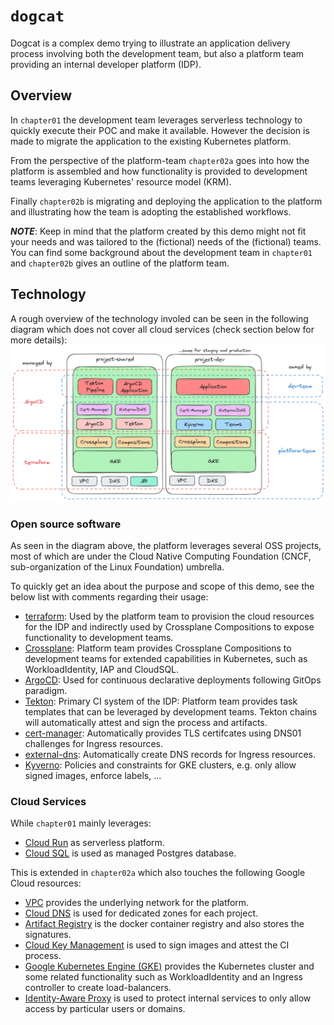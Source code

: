 # `dogcat`

Dogcat is a complex demo trying to illustrate an application delivery process 
involving both the development team, but also a platform team providing an
internal developer platform (IDP).

## Overview

In `chapter01` the development team leverages serverless technology to quickly
execute their POC and make it available. However the decision is made to migrate
the application to the existing Kubernetes platform.

From the perspective of the platform-team `chapter02a` goes into how the platform
is assembled and how functionality is provided to development teams leveraging
Kubernetes' resource model (KRM).

Finally `chapter02b` is migrating and deploying the application to the platform
and illustrating how the team is adopting the established workflows.

_**NOTE**_: Keep in mind that the platform created by this demo might not fit
your needs and was tailored to the (fictional) needs of the (fictional) teams.
You can find some background about the development team in `chapter01` and `chapter02b`
gives an outline of the platform team.

## Technology

A rough overview of the technology involed can be seen in the following diagram which does not cover all cloud services (check section below for more details):
![Dogcat platform architecture: overview of components](docs/dogcat-component-view.png)

### Open source software

As seen in the diagram above, the platform leverages several OSS projects, most 
of which are under the Cloud Native Computing Foundation (CNCF, sub-organization 
of the Linux Foundation) umbrella.

To quickly get an idea about the purpose and scope of this demo, see the below list 
with comments regarding their usage:
* [terraform](https://github.com/hashicorp/terraform): Used by the platform team to provision the cloud resources for the IDP and indirectly used by Crossplane Compositions to expose functionality to development teams.
* [Crossplane](https://github.com/crossplane/crossplane): Platform team provides Crossplane Compositions to development teams for extended capabilities in Kubernetes, such as WorkloadIdentity, IAP and CloudSQL.
* [ArgoCD](https://github.com/argoproj/argo-cd): Used for continuous declarative deployments following GitOps paradigm.
* [Tekton](https://github.com/tektoncd): Primary CI system of the IDP: Platform team provides task templates that can be leveraged by development teams. Tekton chains will automatically attest and sign the process and artifacts.
* [cert-manager](https://github.com/cert-manager/cert-manager): Automatically provides TLS certifcates using DNS01 challenges for Ingress resources.
* [external-dns](https://github.com/kubernetes-sigs/external-dns): Automatically create DNS records for Ingress resources.
* [Kyverno](https://github.com/kyverno/kyverno): Policies and constraints for GKE clusters, e.g. only allow signed images, enforce labels, ...

### Cloud Services

While `chapter01` mainly leverages:
* [Cloud Run](https://cloud.google.com/run) as serverless platform.
* [Cloud SQL](https://cloud.google.com/sql) is used as managed Postgres database.

This is extended in `chapter02a` which also touches the following Google Cloud resources:
* [VPC](https://cloud.google.com/vpc) provides the underlying network for the platform.
* [Cloud DNS](https://cloud.google.com/dns) is used for dedicated zones for each project.
* [Artifact Registry](https://cloud.google.com/artifact-registry) is the docker container registry and also stores the signatures.
* [Cloud Key Management](https://cloud.google.com/security-key-management) is used to sign images and attest the CI process.
* [Google Kubernetes Engine (GKE)](https://cloud.google.com/kubernetes-engine/) provides the Kubernetes cluster and some related functionality such as WorkloadIdentity and an Ingress controller to create load-balancers.
* [Identity-Aware Proxy](https://cloud.google.com/iap) is used to protect internal services to only allow access by particular users or domains.
